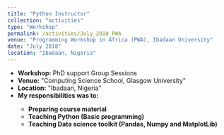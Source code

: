 ```yaml
---
title: "Python Instructor"
collection: "activities"
type: "Workshop"
permalink: /activities/July_2018_PWA
venue: "Programming Workshop in Africa (PWA), Ibadaan University"
date: "July 2018"
location: "Ibadaan, Nigeria"
---
```

* <b>Workshop:</b> PhD support Group Sessions
* <b>Venue:</b> "Computing Science School, Glasgow University"
* <b>Location:</b> "Ibadaan, Nigeria"
* <b>My responsibilities was to:<b> <br />
    * Preparing course material
    * Teaching Python (Basic programming)
    * Teaching Data science toolkit (Pandas, Numpy and MatplotLib)

